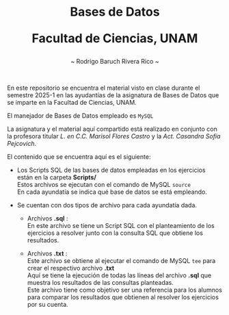 <h1 align="center">Bases de Datos 

Facultad de Ciencias, UNAM</h1>

<p align="center">~ Rodrigo Baruch Rivera Rico ~</p>

<br/>

En este repositorio se encuentra el material visto en clase durante el semestre 2025-1 en las ayudantías de la asignatura de Bases de Datos que se imparte en la Facultad de Ciencias, UNAM.

El manejador de Bases de Datos empleado es `MySQL`

La asignatura y el material aquí compartido está realizado en conjunto con la profesora titular _L. en C.C. Marisol Flores Castro_ y la _Act. Casandra Sofía Pejcovich_.

El contenido que se encuentra aquí es el siguiente:

* Los Scripts SQL de las bases de datos empleadas en los ejercicios están en la carpeta **Scripts/** \
Estos archivos se ejecutan con el comando de MySQL `source` \
En cada ayundatía se indica qué base de datos se está empleando.

* Se cuentan con dos tipos de archivo para cada ayundatía dada.

    * Archivos **.sql** : \
    En este archivo se tiene un Script SQL con el planteamiento de los ejercicios a resolver junto con la consulta SQL que obtiene los resultados.

    * Archivos **.txt** : \
    Este archivo se obtiene al ejecutar el comando de MySQL `tee` para crear el respectivo archivo **.txt** \
    Aquí se tiene la ejecución de todas las líneas del archivo **.sql** que muestra los resultados de las consultas planteadas. \
    Este archivo tiene como objetivo ser una referencia para los alumnos para comparar los resultados que obtienen al resolver los ejercicios por su cuenta.
